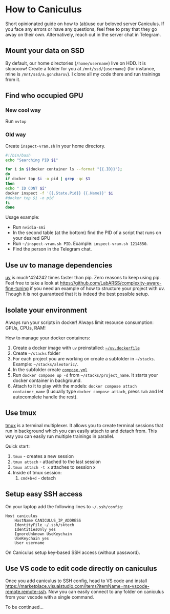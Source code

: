 # How to Caniculus

Short opinionated guide on how to (ab)use our beloved server Caniculus. If you face any errors or have any questions, feel free to pray that they go away on their own. Alternatively, reach out in the server chat in Telegram.

## Mount your data on SSD

By default, our home directories (`/home/username`) live on HDD. It is slooooow!
Create a folder for you at `/mnt/ssd/{username}` (for instance, mine is `/mnt/ssd/a.goncharov`). I clone all my code there and run trainings from it.

## Find who occupied GPU

### New cool way

Run `nvtop`

### Old way

Create `inspect-vram.sh` in your home directory.

```bash
#!/bin/bash
echo "Searching PID $1"

for i in $(docker container ls --format "{{.ID}}");
do
if docker top $i -o pid | grep -qc $1
then
echo " ID CONT $i"
docker inspect -f '{{.State.Pid}} {{.Name}}' $i
#docker top $i -o pid
fi
done
```

Usage example:

- Run `nvidia-smi`
- In the second table (at the bottom) find the PID of a script that runs on your desired GPU
- Run `~/inspect-vram.sh PID`. Example: `inspect-vram.sh 1214850`.
- Find the person in the Telegram chat.

## Use uv to manage dependencies

[uv](https://docs.astral.sh/uv/) is much^424242 times faster than pip. Zero reasons to keep using pip.
Feel free to take a look at https://github.com/LabARSS/complexity-aware-fine-tuning if you need an example of how to structure your project with uv. Though it is not guaranteed that it is indeed the best possible setup.

## Isolate your environment

Always run your scripts in docker! Always limit resource consumption: GPUs, CPUs, RAM!

How to manage your docker containers:

1. Create a docker image with `uv` preinstalled: [`~/uv.dockerfile`](uv.dockerfile)
2. Create `~/stacks` folder
3. For each project you are working on create a subfolder in `~/stacks`. Example: `~/stacks/aleotoric/`.
4. In the subfolder create [`compose.yml`](stacks/uv/compose.yml)
5. Run `docker compose up -d` from `~/stacks/project_name`. It starts your docker container in background.
6. Attach to it to play with the models: `docker compose attach container_name` (I usually type `docker compose attach`, press `tab` and let autocomplete handle the rest).

## Use tmux

[tmux](https://github.com/tmux/tmux/wiki) is a terminal multiplexer. It allows you to create terminal sessions that run in background which you can easily attach to and detach from. This way you can easily run multiple trainings in parallel.

Quick start:

1. `tmux` - creates a new session
2. `tmux attach` - attached to the last session
3. `tmux attach -t x` attaches to session x
4. Inside of tmux session:
   1. `cmd+b+d` - detach

## Setup easy SSH access

On your laptop add the following lines to `~/.ssh/config`:

```
Host caniculus
    HostName CANICULUS_IP_ADDRESS
    IdentityFile ~/.ssh/sktech
    IdentitiesOnly yes
    IgnoreUnknown UseKeychain
    UseKeychain yes
    User username
```

On Caniculus setup key-based SSH access (without password).

## Use VS code to edit code directly on caniculus

Once you add caniculus to SSH config, head to VS code and install https://marketplace.visualstudio.com/items?itemName=ms-vscode-remote.remote-ssh.
Now you can easily connect to any folder on caniculus from your vscode with a single command.

To be continued...
